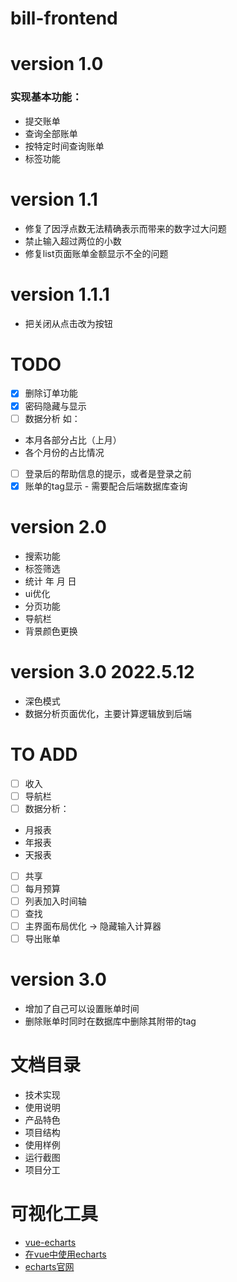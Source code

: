 # bill-frontend

# version 1.0
### 实现基本功能：
- 提交账单
- 查询全部账单
- 按特定时间查询账单
- 标签功能

# version 1.1
- 修复了因浮点数无法精确表示而带来的数字过大问题
- 禁止输入超过两位的小数
- 修复list页面账单金额显示不全的问题

# version 1.1.1
- 把关闭从点击改为按钮
# TODO
- [x] 删除订单功能
- [x] 密码隐藏与显示
- [ ] 数据分析
如：
- 本月各部分占比（上月）
- 各个月份的占比情况

- [ ] 登录后的帮助信息的提示，或者是登录之前
- [x] 账单的tag显示 - 需要配合后端数据库查询

# version 2.0

- 搜索功能
- 标签筛选
- 统计 年 月 日
- ui优化
- 分页功能
- 导航栏
- 背景颜色更换

# version 3.0 2022.5.12
- 深色模式
- 数据分析页面优化，主要计算逻辑放到后端
# TO ADD
- [ ] 收入
- [ ] 导航栏
- [ ] 数据分析：
- 月报表
- 年报表
- 天报表
- [ ] 共享
- [ ] 每月预算
- [ ] 列表加入时间轴
- [ ] 查找
- [ ] 主界面布局优化 -> 隐藏输入计算器
- [ ] 导出账单

# version 3.0
- 增加了自己可以设置账单时间
- 删除账单时同时在数据库中删除其附带的tag
# 文档目录
- 技术实现
- 使用说明
- 产品特色
- 项目结构
- 使用样例
- 运行截图
- 项目分工

# 可视化工具

- [vue-echarts](https://blog.csdn.net/zhongguohaoshaonian/article/details/89405546)
- [在vue中使用echarts](https://www.cnblogs.com/ludeng-blog/p/12531903.html)
- [echarts官网](https://echarts.apache.org/zh/index.html)

